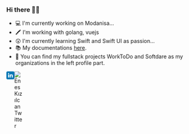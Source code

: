 ### Hi there 💪🏻

- 💻 I'm currently working on Modanisa...
- 🖍 I'm working with golang, vuejs
- 😲 I'm currently learning Swift and Swift UI as passion...
- 📚 My documentations <a href="https://eneskzlcn.github.io/my-documentations/"> here</a>.
- 📌 You can find my fullstack projects WorkToDo and Softdare as my organizations in the left profile part.
<a href="https:/www.linkedin.com/in/eneskzlcn/">
  <img align="left" alt="Enes Kızılcan Linkdin" width="21px"   src="https://raw.githubusercontent.com/edent/SuperTinyIcons/099dc12b59179d07d534069bc8551718f786d91a/images/svg/linkedin.svg" />
</a>
<a href="https://twitter.com/eneskzlcn" color="white">
  <img align="left" alt="Enes Kızılcan Twitter" width="21px" src="https://cdn-icons-png.flaticon.com/512/124/124021.png" />
</a>
